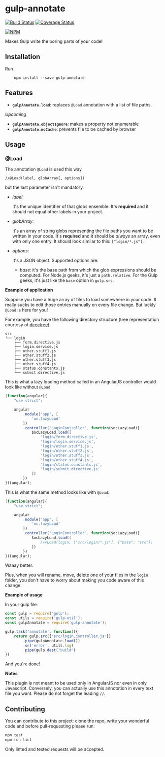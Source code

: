 # gulp-annotate #

[![Build Status](https://travis-ci.org/shikaan/gulp-annotate.svg?branch=master)](https://travis-ci.org/shikaan/gulp-annotate)
[![Coverage Status](https://coveralls.io/repos/github/shikaan/gulp-annotate/badge.svg?branch=master)](https://coveralls.io/github/shikaan/gulp-annotate?branch=master)

[![NPM](https://nodei.co/npm/gulp-annotate.png)](https://nodei.co/npm/gulp-annotate/)

Makes Gulp write the boring parts of your code!


## Installation ##

Run 

```
    npm install --save gulp-annotate
```

## Features ##

- **`gulpAnnotate.load`**: replaces `@Load` annotation with a list of file paths.

_Upcoming_
- **`gulpAnnotate.objectIgnore`**: makes a property not enumerable
- **`gulpAnnotate.noCache`**: prevents file to be cached by browser


## Usage ##

### @Load ###

The annotation `@Load` is used this way

    //@Load(label, globArray[, options])

 but the last parameter isn't mandatory.

- *label*: 

    It's the unique identifier of that globs ensemble. It's **required** and it should not equal other labels in your project.

- *globArray*:

    It's an array of string globs representing the file paths you want to be written in your code. It's **required** and it should be _always_ an array, even with only one entry. It should look similar to this: `["login/*.js"]`.

- *options*:

    It's a JSON object. Supported options are:

    - *base*: it's the base path from which the glob expressions should be computed. 
    For Node.js geeks, it's just a `path.relative`. For the Gulp geeks, it's just like the `base` option in `gulp.src`.


**Example of application**

Suppose you have a huge array of files to load somewhere in your code. 
It really sucks to edit those entries manually on every file change.
But luckly `@Load` is here for you!


For example, you have the following directory structure (tree representation courtesy of 
[directree](https://github.com/shikaan/directree)):

    src
    └── login
        ├── form.directive.js
        ├── login.service.js
        ├── other.stuff1.js
        ├── other.stuff2.js
        ├── other.stuff3.js
        ├── other.stuff4.js
        ├── status.constants.js
        └── submit.directive.js



This is what a lazy loading method called in an AngularJS controller would look like without `@Load`: 

```javascript
(function(angular){
    "use strict";

    angular
        .module('app', [
            'oc.lazyLoad'
        ])
        .controller('LoginController', function($ocLazyLoad){
            $ocLazyLoad.load([
                'login/form.directive.js',
                'login/login.service.js',
                'login/other.stuff1.js',
                'login/other.stuff2.js',
                'login/other.stuff3.js',
                'login/other.stuff4.js',
                'login/status.constants.js',
                'login/submit.directive.js'
            ])
        })
})(angular);
```

This is what the same method looks like with `@Load`:

```javascript
(function(angular){
    "use strict";

    angular
        .module('app', [
            'oc.lazyLoad'
        ])
        .controller('LoginController', function($ocLazyLoad){
            $ocLazyLoad.load([
                //@Load(login, ["src/login/*.js"], {"base": "src"})
            ])
        })
})(angular);
```

Waaay better.

Plus, when you will rename, move, delete one of your files in the `login` folder, you don't have to 
worry about making you code aware of this change.

**Example of usage**

In your gulp file:

```javascript
const gulp = require('gulp');
const utils = require('gulp-util');
const gulpAnnotate = require('gulp-annotate');

gulp.task('annotate', function(){
    return gulp.src(['src/login.controller.js'])
        .pipe(gulpAnnotate.load())
        .on('error', utils.log)
        .pipe(gulp.dest('build')
})
```

And you're done!

**Notes**

This plugin is not meant to be used only in AngularJS nor even in only Javascript. 
Conversely, you can actually use this annotation in every text file you want.
Please do not forget the leading `//`.  

## Contributing

You can contribute to this project: clone the repo, write your wonderful code and before pull-requesting please run:

```cmd
npm test
npm run lint
```

Only linted and tested requests will be accepted.